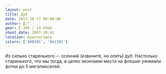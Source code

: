 ```yaml
---
layout: post
title: Дуб
date: 2017-10-17 00:00:00
author: Д.Г.
gear: E-300 / 14-45mm
shoot_date: 2007-10-01
location: Красногорск
colors: ['080201', '6b1301']
---
```

Из сильно старенького -- осенний (извините, но опять) дуб. Настолько старенького, что мы тогда, в целях экономии места на флешке ужимали фотки до 5 мегапикселей.
